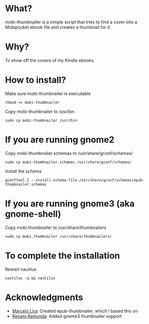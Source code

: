 # What?
mobi-thumbnailer is a simple script that tries to find a cover into a Mobipocket ebook file and creates a thumbnail for it.

# Why?
To show off the covers of my Kindle ebooks.

# How to install?
Make sure mobi-thumbnailer is executable

    chmod +x mobi-thumbnailer

Copy mobi-thumbnailer to /usr/bin

    sudo cp mobi-thumbnailer /usr/bin

# If you are running gnome2
Copy mobi-thumbnailer.schemas to /usr/share/gconf/schemas/

    sudo cp mobi-thumbnailer.schemas /usr/share/gconf/schemas/

Install the schema

    gconftool-2 --install-schema-file /usr/share/gconf/schemas/epub-thumbnailer.schemas

# If you are running gnome3 (aka gnome-shell)
Copy mobi.thumbnailer to /usr/share/thumbnailers

    sudo cp mobi.thumbnailer /usr/share/thumbnailers/

# To complete the installation
Restart nautilus

    nautilus -q && nautilus

# Acknowledgments
- [Marcelo Lira](https://github.com/setanta): Created epub-thumbnailer, which I based this on
- [Renato Ramonda](https://github.com/renatoram): Added gnome3 thumbnailer support
